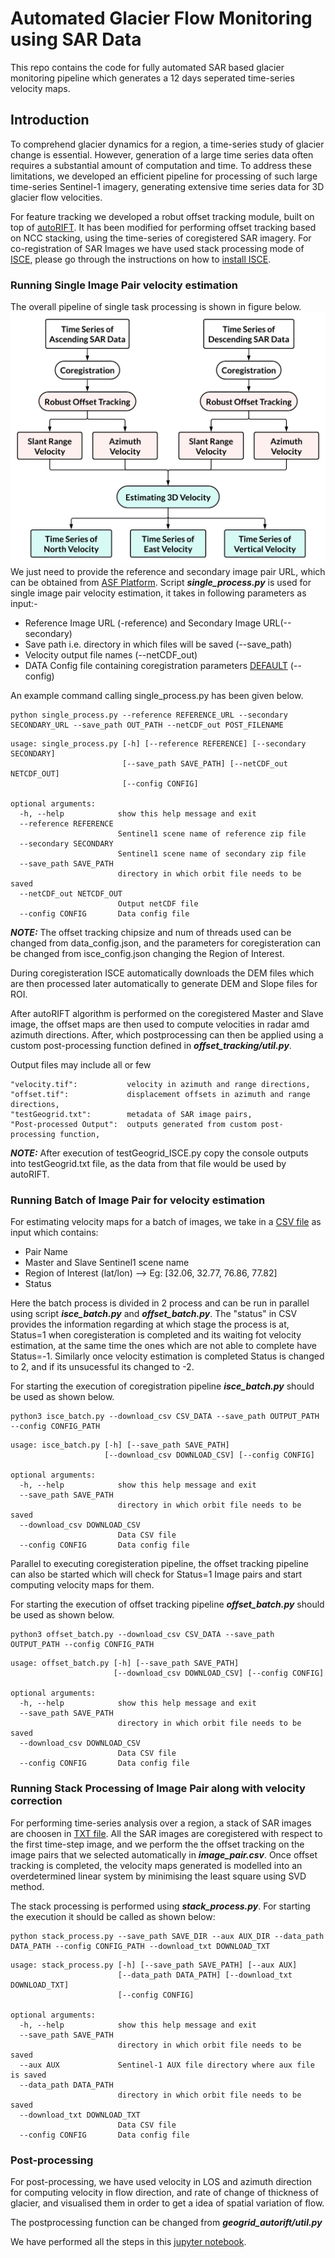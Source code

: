 # Automated Glacier Flow Monitoring using SAR Data

This repo contains the code for fully automated SAR based glacier monitoring pipeline which generates a 12 days seperated time-series velocity maps.

## Introduction

To comprehend glacier dynamics for a region, a time-series study of glacier change is essential. However, generation of a large time series data often requires a substantial amount of computation and time. To address these limitations, we developed an efficient pipeline for processing of such large time-series Sentinel-1 imagery, generating extensive time series data for 3D glacier flow velocities.

For feature tracking we developed a robut offset tracking module, built on top of [autoRIFT](https://github.com/nasa-jpl/autoRIFT.git). It has been modified for performing offset tracking based on NCC stacking, using the time-series of coregistered SAR imagery. For co-registration of SAR Images we have used stack processing mode of [ISCE](https://github.com/isce-framework/isce2), please go through the instructions on how to [install ISCE](https://github.com/isce-framework/isce2/blob/main/README.md).


### **Running Single Image Pair velocity estimation** 
The overall pipeline of single task processing is shown in figure below. 
![Pipeline for Velocity Estimation](./docs/overall_pipeline.png)
We just need to provide the reference and secondary image pair URL, which can be obtained from [ASF Platform](https://search.asf.alaska.edu/#). Script ***single_process.py*** is used for single image pair velocity estimation, it takes in following parameters as input:-
* Reference Image URL (-reference) and Secondary Image URL(--secondary)
* Save path i.e. directory in which files will be saved (--save_path)
* Velocity output file names (--netCDF_out)
* DATA Config file containing coregistration parameters [DEFAULT](./configs/isce_config.json) (--config)

An example command calling single_process.py has been given below.
       
    python single_process.py --reference REFERENCE_URL --secondary SECONDARY_URL --save_path OUT_PATH --netCDF_out POST_FILENAME

```
usage: single_process.py [-h] [--reference REFERENCE] [--secondary SECONDARY]
                         [--save_path SAVE_PATH] [--netCDF_out NETCDF_OUT]
                         [--config CONFIG]

optional arguments:
  -h, --help            show this help message and exit
  --reference REFERENCE
                        Sentinel1 scene name of reference zip file
  --secondary SECONDARY
                        Sentinel1 scene name of secondary zip file
  --save_path SAVE_PATH
                        directory in which orbit file needs to be saved
  --netCDF_out NETCDF_OUT
                        Output netCDF file
  --config CONFIG       Data config file

```

***NOTE:*** The offset tracking chipsize and num of threads used can be changed from data_config.json, and the parameters for coregisteration can be changed from isce_config.json changing the Region of Interest. 

During coregisteration ISCE automatically downloads the DEM files which are then processed later automatically to generate DEM and Slope files for ROI.

After autoRIFT algorithm is performed on the coregistered Master and Slave image, the offset maps are then used to compute velocities in radar amd azimuth directions. After, which postprocessing can then be applied using a custom post-processing function defined in ***offset_tracking/util.py***. 


Output files may include all or few
```
"velocity.tif":           velocity in azimuth and range directions,
"offset.tif":             displacement offsets in azimuth and range directions, 
"testGeogrid.txt":        metadata of SAR image pairs, 
"Post-processed Output":  outputs generated from custom post-processing function, 
```

***NOTE:*** After execution of testGeogrid_ISCE.py copy the console outputs into testGeogrid.txt file, as the data from that file would be used by autoRIFT.

### **Running Batch of Image Pair for velocity estimation** 

For estimating velocity maps for a batch of images, we take in a [CSV file](./data/data_download1.csv) as input which contains:

* Pair Name
* Master and Slave Sentinel1 scene name 
* Region of Interest (lat/lon) --> Eg: [32.06, 32.77, 76.86, 77.82]
* Status

Here the batch process is divided in 2 process and can be run in parallel using script ***isce_batch.py*** and ***offset_batch.py***. The "status" in CSV provides the information regarding at which stage the process is at, Status=1 when coregisteration is completed and its waiting fot velocity estimation, at the same time the ones which are not able to complete have Status=-1. Similarly once velocity estimation is completed Status is changed to 2, and if its unsucessful its changed to -2.

For starting the execution of coregistration pipeline ***isce_batch.py*** should be used as shown below.

    python3 isce_batch.py --download_csv CSV_DATA --save_path OUTPUT_PATH --config CONFIG_PATH

```
usage: isce_batch.py [-h] [--save_path SAVE_PATH]
                     [--download_csv DOWNLOAD_CSV] [--config CONFIG]

optional arguments:
  -h, --help            show this help message and exit
  --save_path SAVE_PATH
                        directory in which orbit file needs to be saved
  --download_csv DOWNLOAD_CSV
                        Data CSV file
  --config CONFIG       Data config file
```

Parallel to executing coregisteration pipeline, the offset tracking pipeline can also be started which will check for Status=1 Image pairs and start computing velocity maps for them.

For starting the execution of offset tracking pipeline ***offset_batch.py*** should be used as shown below.

    python3 offset_batch.py --download_csv CSV_DATA --save_path OUTPUT_PATH --config CONFIG_PATH


```
usage: offset_batch.py [-h] [--save_path SAVE_PATH]
                       [--download_csv DOWNLOAD_CSV] [--config CONFIG]

optional arguments:
  -h, --help            show this help message and exit
  --save_path SAVE_PATH
                        directory in which orbit file needs to be saved
  --download_csv DOWNLOAD_CSV
                        Data CSV file
  --config CONFIG       Data config file
```


### **Running Stack Processing of Image Pair along with velocity correction**

For performing time-series analysis over a region, a stack of SAR images are choosen in [TXT file](./data/stack_data.txt). All the SAR images are coregistered with respect to the first time-step image, and we perform the the offset tracking on the image pairs that we selected automatically in ***image_pair.csv***. Once offset tracking is completed, the velocity maps generated is modelled into an overdetermined linear system by minimising the least square using SVD method.

The stack processing is performed using ***stack_process.py***. For starting the execution it should be called as shown below:

    python stack_process.py --save_path SAVE_DIR --aux AUX_DIR --data_path DATA_PATH --config CONFIG_PATH --download_txt DOWNLOAD_TXT

```
usage: stack_process.py [-h] [--save_path SAVE_PATH] [--aux AUX]
                        [--data_path DATA_PATH] [--download_txt DOWNLOAD_TXT]
                        [--config CONFIG]

optional arguments:
  -h, --help            show this help message and exit
  --save_path SAVE_PATH
                        directory in which orbit file needs to be saved
  --aux AUX             Sentinel-1 AUX file directory where aux file is saved
  --data_path DATA_PATH
                        directory in which orbit file needs to be saved
  --download_txt DOWNLOAD_TXT
                        Data CSV file
  --config CONFIG       Data config file
```

### **Post-processing**

For post-processing, we have used velocity in LOS and azimuth direction for computing velocity in flow direction, and rate of change of thickness of glacier, and visualised them in order to get a idea of spatial variation of flow.

The postprocessing function can be changed from ***geogrid_autorift/util.py***

We have performed all the steps in this [jupyter notebook](Post-Processing.ipynb).

